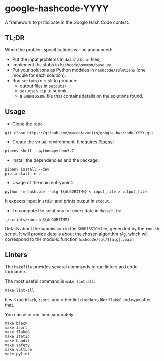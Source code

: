 # google-hashcode-YYYY

A framework to participate in the Google Hash Code contest.

## TL;DR

When the problem specifications will be announced:

- Put the input problems in `data/` as `.in` files;
- Implement the stubs in `hashcode/common/base.py`
- Put your solutions as Python modules in `hashcode/solutions` (one module  for each solution).
- Run `scripts/run.sh` to produce:
  - output files in `outputs/`
  - `solution.zip` to submit.
  - a `SUBMISSION` file that contains details on the solutions found.

## Usage

- Clone the repo:
```
git clone https://github.com/marcofavorito/google-hashcode-YYYY.git
```

- Create the virtual environment. It requires [Pipenv](https://pipenv.readthedocs.io/en/latest/):
```
pipenv shell --python=python3.7
```

- Install the dependencies and the package:
```
pipenv install --dev
pip install -e .
```

- Usage of the main entrypoint:
```
python -m hashcode --alg ${ALGORITHM} < input_file > output_file
```
      
It expects input in `stdin` and prints output in `stdout`.

- To compute the solutions for every data in `data/*.in`:
```
./scripts/run.sh ${ALGORITHM}
```
      
Details about the submission in the `SUBMISSION` file, generated by the `run.sh` script.
It will provide details about the chosen algorithm `alg`, which will correspond to the
module::function `hashcode/sol/${alg}::main`

## Linters

The `Makefile` provides several commands to run linters and code formatters.

The most useful command is `make lint-all`:
```
make lint-all
```

It will run `black`, `isort`, and other lint checkers 
like `flake8` and `mypy` after that.

You can also run them separately:
```
make black
make isort
make flake8
make static
make bandit
make safety
make vulture
make pylint
```
